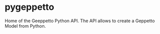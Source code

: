 # pygeppetto

Home of the Geeppetto Python API.
The API allows to create a Geppetto Model from Python.

